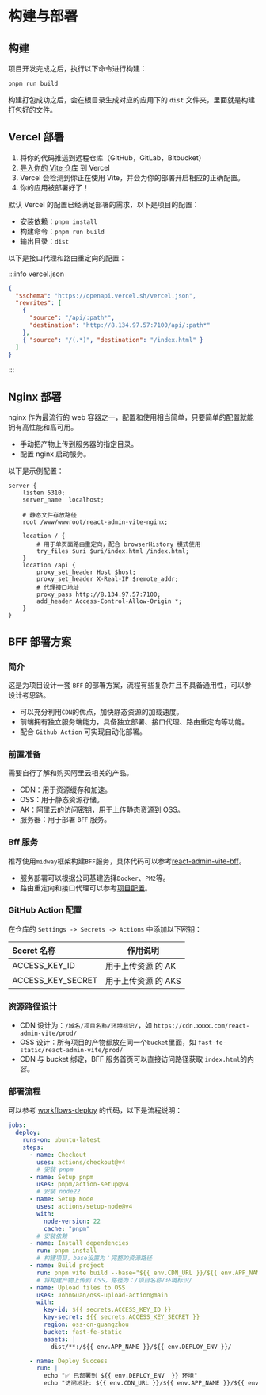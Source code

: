 # 构建与部署

## 构建

项目开发完成之后，执行以下命令进行构建：

```bash
pnpm run build
```

构建打包成功之后，会在根目录生成对应的应用下的 `dist` 文件夹，里面就是构建打包好的文件。

## Vercel 部署

1. 将你的代码推送到远程仓库（GitHub，GitLab，Bitbucket）
2. [导入你的 Vite 仓库](https://vercel.com/new/) 到 Vercel
3. Vercel 会检测到你正在使用 Vite，并会为你的部署开启相应的正确配置。
4. 你的应用被部署好了！

默认 Vercel 的配置已经满足部署的需求，以下是项目的配置：

- 安装依赖：`pnpm install`
- 构建命令：`pnpm run build`
- 输出目录：`dist`

以下是接口代理和路由重定向的配置：

:::info vercel.json

```json
{
  "$schema": "https://openapi.vercel.sh/vercel.json",
  "rewrites": [
    {
      "source": "/api/:path*",
      "destination": "http://8.134.97.57:7100/api/:path*"
    },
    { "source": "/(.*)", "destination": "/index.html" }
  ]
}
```

:::

## Nginx 部署

nginx 作为最流行的 web 容器之一，配置和使用相当简单，只要简单的配置就能拥有高性能和高可用。

- 手动把产物上传到服务器的指定目录。
- 配置 nginx 启动服务。

以下是示例配置：

```nginx
server {
    listen 5310;
    server_name  localhost;

    # 静态文件存放路径
    root /www/wwwroot/react-admin-vite-nginx;

    location / {
        # 用于单页面路由重定向，配合 browserHistory 模式使用
        try_files $uri $uri/index.html /index.html;
    }
    location /api {
        proxy_set_header Host $host;
        proxy_set_header X-Real-IP $remote_addr;
        # 代理接口地址
        proxy_pass http://8.134.97.57:7100;
        add_header Access-Control-Allow-Origin *;
    }
}

```

## BFF 部署方案

### 简介

这是为项目设计一套 `BFF` 的部署方案，流程有些复杂并且不具备通用性，可以参设计考思路。

- 可以充分利用`CDN`的优点，加快静态资源的加载速度。
- 前端拥有独立服务端能力，具备独立部署、接口代理、路由重定向等功能。
- 配合 `Github Action` 可实现自动化部署。

### 前置准备

需要自行了解和购买阿里云相关的产品。

- CDN：用于资源缓存和加速。
- OSS：用于静态资源存储。
- AK：阿里云的访问密钥，用于上传静态资源到 OSS。
- 服务器：用于部署 `BFF` 服务。

### Bff 服务

推荐使用`midway`框架构建`BFF`服务，具体代码可以参考[react-admin-vite-bff](https://github.com/liangjiayu/react-admin-vite-bff)。

- 服务部署可以根据公司基建选择`Docker`、`PM2`等。
- 路由重定向和接口代理可以参考[项目配置](https://github.com/liangjiayu/react-admin-vite-bff/blob/main/src/config/config.default.ts)。

### GitHub Action 配置

在仓库的 `Settings -> Secrets -> Actions` 中添加以下密钥：

| Secret 名称       | 作用说明            |
| :---------------- | ------------------- |
| ACCESS_KEY_ID     | 用于上传资源 的 AK  |
| ACCESS_KEY_SECRET | 用于上传资源 的 AKS |

### 资源路径设计

- CDN 设计为：`/域名/项目名称/环境标识/`，如 `https://cdn.xxxx.com/react-admin-vite/prod/`
- OSS 设计：所有项目的产物都放在同一个`bucket`里面，如 `fast-fe-static/react-admin-vite/prod/`
- CDN 与 bucket 绑定，BFF 服务首页可以直接访问路径获取 `index.html`的内容。

### 部署流程

可以参考 [workflows-deploy](https://github.com/liangjiayu/react-admin-vite/blob/main/.github/workflows/deploy.yml) 的代码，以下是流程说明：

```yaml
jobs:
  deploy:
    runs-on: ubuntu-latest
    steps:
      - name: Checkout
        uses: actions/checkout@v4
        # 安装 pnpm
      - name: Setup pnpm
        uses: pnpm/action-setup@v4
        # 安装 node22
      - name: Setup Node
        uses: actions/setup-node@v4
        with:
          node-version: 22
          cache: "pnpm"
        # 安装依赖
      - name: Install dependencies
        run: pnpm install
        # 构建项目，base设置为：完整的资源路径
      - name: Build project
        run: pnpm vite build --base="${{ env.CDN_URL }}/${{ env.APP_NAME }}/${{ env.DEPLOY_ENV }}/"
        # 将构建产物上传到 OSS，路径为：/项目名称/环境标识/
      - name: Upload files to OSS
        uses: JohnGuan/oss-upload-action@main
        with:
          key-id: ${{ secrets.ACCESS_KEY_ID }}
          key-secret: ${{ secrets.ACCESS_KEY_SECRET }}
          region: oss-cn-guangzhou
          bucket: fast-fe-static
          assets: |
            dist/**:/${{ env.APP_NAME }}/${{ env.DEPLOY_ENV }}/

      - name: Deploy Success
        run: |
          echo "✅ 已部署到 ${{ env.DEPLOY_ENV  }} 环境"
          echo "访问地址: ${{ env.CDN_URL }}/${{ env.APP_NAME }}/${{ env.DEPLOY_ENV }}/"
```
